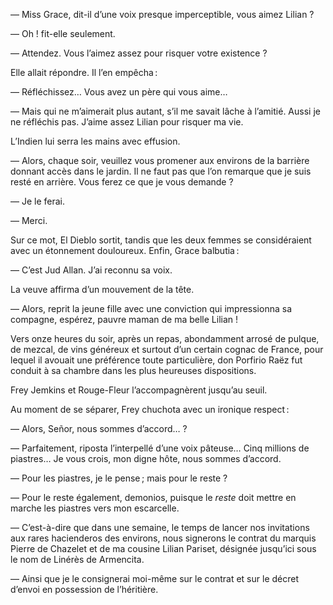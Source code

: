 — Miss Grace, dit-il d’une voix presque imperceptible, vous aimez Lilian ?

— Oh ! fit-elle seulement.

— Attendez. Vous l’aimez assez pour risquer votre existence ?

Elle allait répondre. Il l’en empêcha :

— Réfléchissez… Vous avez un père qui vous aime…

— Mais qui ne m’aimerait plus autant, s’il me savait lâche à l’amitié. Aussi je ne réfléchis pas. J’aime assez Lilian pour risquer ma vie.

L’Indien lui serra les mains avec effusion.

— Alors, chaque soir, veuillez vous promener aux environs de la barrière
donnant accès dans le jardin. Il ne faut pas que l’on remarque que je suis
resté en arrière. Vous ferez ce que je vous demande ?

— Je le ferai.

— Merci.

Sur ce mot, El Dieblo sortit, tandis que les deux femmes se considéraient
avec un étonnement douloureux. Enfin, Grace balbutia :

— C’est Jud Allan. J’ai reconnu sa voix.

La veuve affirma d’un mouvement de la tête.

— Alors, reprit la jeune fille avec une conviction qui impressionna sa
compagne, espérez, pauvre maman de ma belle Lilian !

Vers onze heures du soir, après un repas, abondamment arrosé de pulque,
de mezcal, de vins généreux et surtout d’un certain cognac de France, pour
lequel il avouait une préférence toute particulière, don Porfirio Raëz fut
conduit à sa chambre dans les plus heureuses dispositions.

Frey Jemkins et Rouge-Fleur l’accompagnèrent jusqu’au seuil.

Au moment de se séparer, Frey chuchota avec un ironique respect :

— Alors, Señor, nous sommes d’accord… ?

— Parfaitement, riposta l’interpellé d’une voix pâteuse… Cinq millions de
piastres… Je vous crois, mon digne hôte, nous sommes d’accord.

— Pour les piastres, je le pense ; mais pour le reste ?

— Pour le reste également, demonios, puisque le _reste_ doit mettre en
marche les piastres vers mon escarcelle.

— C’est-à-dire que dans une semaine, le temps de lancer nos invitations aux rares hacienderos des environs, nous signerons le contrat du marquis Pierre de Chazelet et de ma cousine Lilian Pariset, désignée jusqu’ici sous le
nom de Linérès de Armencita.

— Ainsi que je le consignerai moi-même sur le contrat et sur le décret
d’envoi en possession de l’héritière.
